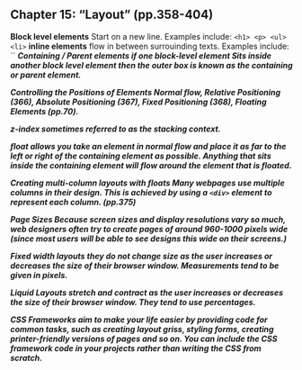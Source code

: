 ## Chapter 15: “Layout” (pp.358-404)

**Block level elements** Start on a new line. Examples include: ``<h1> <p> <ul> <li>``
**inline elements** flow in between surrouinding texts. Examples include: ``<img> <b> <i>
**Containing / Parent elements** if one block-level element Sits inside another block level element then the outer box is known as the containing or parent element.

**Controlling the Positions of Elements** Normal flow, Relative Positioning (366), Absolute Positioning (367), Fixed Positioning (368), Floating Elements (pp.70).

**z-index** sometimes referred to as the stacking context.

**float** allows you take an element in normal flow and place it as far to the left or right of the containing element as possible. Anything that sits inside the containing element will flow around the element that is floated.

**Creating multi-column layouts with floats** Many webpages use multiple columns in their design. This is achieved by using a `<div>` element to represent each column. (pp.375)

**Page Sizes** Because screen sizes and display resolutions vary so much, web designers often try to create pages of around 960-1000 pixels wide (since most users will be able to see designs this wide on their screens.)

**Fixed width layouts** they do not change size as the user increases or decreases the size of their browser window. Measurements tend to be given in pixels. 

**Liquid Layouts** stretch and contract as the user increases or decreases the size of their browser window. They tend to use percentages.

**CSS Frameworks** aim to make your life easier by providing code for common tasks, such as creating layout griss, styling forms, creating printer-friendly versions of pages and so on. You can include the CSS framework code in your projects rather than writing the CSS from scratch.